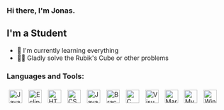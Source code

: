 ### Hi there, I'm Jonas.

## I'm a Student
- 🌱 I'm currently learning everything
- 🧙‍♂️ Gladly solve the Rubik's Cube or other problems

### Languages and Tools:
<style>
    img {
        margin: 5px;
    }
</style>
<div style="text-algin: left">
    <img alt="Java" height="30px" src="https://upload.wikimedia.org/wikipedia/de/e/e1/Java-Logo.svg">
    <img alt="Eclipse" height="30px" src="https://upload.wikimedia.org/wikipedia/commons/d/d0/Eclipse-Luna-Logo.svg">
    <img alt="HTML" height="30px" src="https://upload.wikimedia.org/wikipedia/commons/6/61/HTML5_logo_and_wordmark.svg">
    <img alt="CSS" height="30px" src="https://upload.wikimedia.org/wikipedia/commons/d/d5/CSS3_logo_and_wordmark.svg">
    <img alt="JavaScript" height="30px" src="https://upload.wikimedia.org/wikipedia/commons/9/99/Unofficial_JavaScript_logo_2.svg">
    <img alt="Brackets" height="30px" src="https://upload.wikimedia.org/wikipedia/commons/4/4c/Brackets_Icon.svg">
    <img alt="C" height="30px" src="https://upload.wikimedia.org/wikipedia/commons/3/35/The_C_Programming_Language_logo.svg">
    <img alt="Visual Studio Code" height="30px" src="https://upload.wikimedia.org/wikipedia/commons/2/2d/Visual_Studio_Code_1.18_icon.svg">
    <img alt="MariaDB" height="30px" src="https://upload.wikimedia.org/wikipedia/commons/c/c9/MariaDB_Logo.png">
    <img alt="MySQL" height="30px" src="https://upload.wikimedia.org/wikipedia/de/d/dd/MySQL_logo.svg">
    <img alt="Windows Terminal" height="30px" src="https://upload.wikimedia.org/wikipedia/commons/0/01/Windows_Terminal_Logo_256x256.png">
</div>

<!---
Jonas-hamburg/Jonas-hamburg is a ✨ special ✨ repository because its `README.md` (this file) appears on your GitHub profile.
You can click the Preview link to take a look at your changes.
--->
